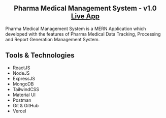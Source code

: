 <h2 align="center">
 Pharma Medical Management System - v1.0<br/>
  <a href="#
" target="_blank">Live App</a>

</h2>

Pharma Medical Management System is a MERN Application which developed with the features of Pharma Medical Data Tracking, Processing and Report Generation Management System.



## Tools & Technologies

- ReactJS
- NodeJS
- ExpressJS
- MongoDB
- TailwindCSS
- Material UI
- Postman
- Git & GitHub
- Vercel

